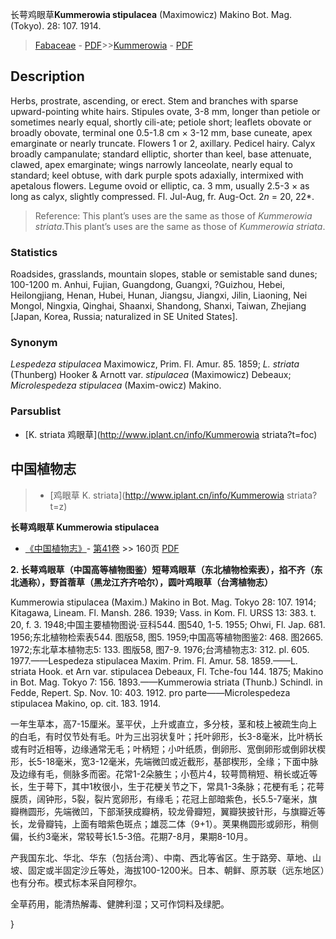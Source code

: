 长萼鸡眼草**Kummerowia stipulacea** (Maximowicz) Makino Bot. Mag. (Tokyo). 28: 107. 1914.

> [Fabaceae](http://www.iplant.cn/info/Fabaceae?t=foc) - [PDF](http://www.iplant.cn/foc/pdf/Fabaceae.pdf)>>[Kummerowia](http://www.iplant.cn/info/Kummerowia?t=foc) - [PDF](http://www.iplant.cn/foc/pdf/Kummerowia.pdf)

## Description

Herbs, prostrate, ascending, or erect. Stem and branches with sparse upward-pointing white hairs. Stipules ovate, 3-8 mm, longer than petiole or sometimes nearly equal, shortly cili-ate; petiole short; leaflets obovate or broadly obovate, terminal one 0.5-1.8 cm × 3-12 mm, base cuneate, apex emarginate or nearly truncate. Flowers 1 or 2, axillary. Pedicel hairy. Calyx broadly campanulate; standard elliptic, shorter than keel, base attenuate, clawed, apex emarginate; wings narrowly lanceolate, nearly equal to standard; keel obtuse, with dark purple spots adaxially, intermixed with apetalous flowers. Legume ovoid or elliptic, ca. 3 mm, usually 2.5-3 × as long as calyx, slightly compressed. Fl. Jul-Aug, fr. Aug-Oct. 2*n* = 20, 22*.


> Reference: 
> This plant’s uses are the same as those of *Kummerowia striata*.This plant’s uses are the same as those of *Kummerowia striata*.

### Statistics
Roadsides, grasslands, mountain slopes, stable or semistable sand dunes; 100-1200 m. Anhui, Fujian, Guangdong, Guangxi, ?Guizhou, Hebei, Heilongjiang, Henan, Hubei, Hunan, Jiangsu, Jiangxi, Jilin, Liaoning, Nei Mongol, Ningxia, Qinghai, Shaanxi, Shandong, Shanxi, Taiwan, Zhejiang [Japan, Korea, Russia; naturalized in SE United States].

### Synonym
*Lespedeza stipulacea* Maximowicz, Prim. Fl. Amur. 85. 1859; *L. striata* (Thunberg) Hooker & Arnott var. *stipulacea* (Maximowicz) Debeaux; *Microlespedeza stipulacea* (Maxim-owicz) Makino.

### Parsublist

* [K.  striata  鸡眼草](http://www.iplant.cn/info/Kummerowia striata?t=foc)

## 中国植物志

> * [鸡眼草  K.  striata](http://www.iplant.cn/info/Kummerowia striata?t=z)


**长萼鸡眼草 Kummerowia stipulacea**

* [《中国植物志》](http://www.iplant.cn/frps)- [第41卷](http://www.iplant.cn/frps/vol/41) >> 160页 [PDF](http://www.iplant.cn/frps/pdf/41/160.PDF)


**2. 长萼鸡眼草（中国高等植物图鉴）短萼鸡眼草（东北植物检索表），掐不齐（东北通称），野首蓿草（黑龙江齐齐哈尔），圆叶鸡眼草（台湾植物志）**

Kummerowia stipulacea (Maxim.) Makino in Bot. Mag. Tokyo 28: 107. 1914; Kitagawa, Lineam. Fl. Mansh. 286. 1939; Vass. in Kom. Fl. URSS 13: 383. t. 20, f. 3. 1948;中国主要植物图说·豆科544. 图540, 1-5. 1955; Ohwi, Fl. Jap. 681. 1956;东北植物检索表544. 图版58, 图5. 1959;中国高等植物图鉴2: 468. 图2665. 1972;东北草本植物志5: 133. 图版58, 图7-9. 1976;台湾植物志3: 312. pl. 605. 1977.——Lespedeza stipulacea Maxim. Prim. Fl. Amur. 58. 1859.——L. striata Hook. et Arn var. stipulacea Debeaux, Fl. Tche-fou 144. 1875; Makino in Bot. Mag. Tokyo 7: 156. 1893.——Kummerowia striata (Thunb.) Schindl. in Fedde, Repert. Sp. Nov. 10: 403. 1912. pro parte——Microlespedeza stipulacea Makino, op. cit. 183. 1914.

一年生草本，高7-15厘米。茎平伏，上升或直立，多分枝，茎和枝上被疏生向上的白毛，有时仅节处有毛。叶为三出羽状复叶；托叶卵形，长3-8毫米，比叶柄长或有时近相等，边缘通常无毛；叶柄短；小叶纸质，倒卵形、宽倒卵形或倒卵状楔形，长5-18毫米，宽3-12毫米，先端微凹或近截形，基部楔形，全缘；下面中脉及边缘有毛，侧脉多而密。花常1-2朵腋生；小苞片4，较萼筒稍短、稍长或近等长，生于萼下，其中1枚很小，生于花梗关节之下，常具1-3条脉；花梗有毛；花萼膜质，阔钟形，5裂，裂片宽卵形，有缘毛；花冠上部暗紫色，长5.5-7毫米，旗瓣椭圆形，先端微凹，下部渐狭成瓣柄，较龙骨瓣短，翼瓣狭披针形，与旗瓣近等长，龙骨瓣钝，上面有暗紫色斑点；雄蕊二体（9+1）。荚果椭圆形或卵形，稍侧偏，长约3毫米，常较萼长1.5-3倍。花期7-8月，果期8-10月。

产我国东北、华北、华东（包括台湾）、中南、西北等省区。生于路旁、草地、山坡、固定或半固定沙丘等处，海拔100-1200米。日本、朝鲜、原苏联（远东地区）也有分布。模式标本采自阿穆尔。

全草药用，能清热解毒、健脾利湿；又可作饲料及绿肥。

}